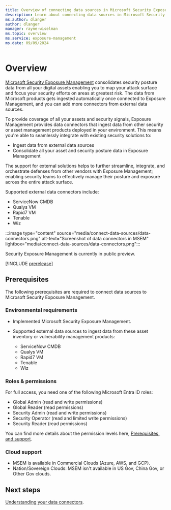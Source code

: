 ```yaml
---
title: Overview of connecting data sources in Microsoft Security Exposure Management
description: Learn about connecting data sources in Microsoft Security Exposure Management.
ms.author: dlanger
author: dlanger
manager: rayne-wiselman
ms.topic: overview
ms.service: exposure-management
ms.date: 09/09/2024
---
```


# Overview

[Microsoft Security Exposure Management](microsoft-security-exposure-management.md) consolidates security posture data from all your digital assets enabling you to map your attack surface and focus your security efforts on areas at greatest risk. The data from Microsoft products gets ingested automatically once connected to Exposure Management, and you can add more connectors from external data sources.

To provide coverage of all your assets and security signals, Exposure Management provides data connectors that ingest data from other security or asset management products deployed in your environment.
This means you're able to seamlessly integrate with existing security solutions to:

- Ingest data from external data sources
- Consolidate all your asset and security posture data in Exposure Management

The support for external solutions helps to further streamline, integrate, and orchestrate defenses from other vendors with Exposure Management; enabling security teams to effectively manage their posture and exposure across the entire attack surface.

Supported external data connectors include:

- ServiceNow CMDB
- Qualys VM
- Rapid7 VM
- Tenable
- Wiz

:::image type="content" source="media/connect-data-sources/data-connectors.png" alt-text="Screenshot of data connectors in MSEM" lightbox="media/connect-data-sources/data-connectors.png":::

Security Exposure Management is currently in public preview.

[!INCLUDE [prerelease](../includes//prerelease.md)]

## Prerequisites

The following prerequisites are required to connect data sources to Microsoft Security Exposure Management.

### Environmental requirements

- Implemented Microsoft Security Exposure Management.
- Supported external data sources to ingest data from these asset inventory or vulnerability management products:

  - ServiceNow CMDB
  - Qualys VM
  - Rapid7 VM
  - Tenable
  - Wiz

### Roles & permissions

For full access, you need one of the following Microsoft Entra ID roles:

- Global Admin (read and write permissions)
- Global Reader (read permissions)
- Security Admin (read and write permissions)
- Security Operator (read and limited write permissions)
- Security Reader (read permissions)

You can find more details about the permission levels here, [Prerequisites, and support](prerequisites.md).

### Cloud support

- MSEM is available in Commercial Clouds (Azure, AWS, and GCP).
- Nation/Sovereign Clouds: MSEM isn't available in US Gov, China Gov, or Other Gov clouds.

## Next steps

[Understanding your data connectors](understand-data-connectors.md).